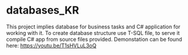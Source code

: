 # databases_KR
This project implies database for business tasks and C# application for working with it. 
To create database structure use T-SQL file, to serve it compile C# app from source files provided.
Demonstation can be found here: https://youtu.be/T1sHVLuL3oQ
